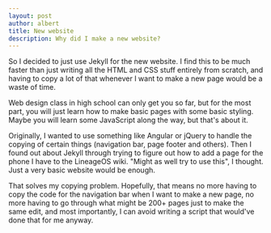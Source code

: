 ```yaml
---
layout: post
author: albert
title: New website
description: Why did I make a new website?
---
```

So I decided to just use Jekyll for the new website. I find this to be much faster than just writing all the HTML and CSS stuff entirely from scratch, and having to copy a lot of that whenever I want to make a new page would be a waste of time.

Web design class in high school can only get you so far, but for the most part, you will just learn how to make basic pages with some basic styling. Maybe you will learn some JavaScript along the way, but that's about it.

Originally, I wanted to use something like Angular or jQuery to handle the copying of certain things (navigation bar, page footer and others). Then I found out about Jekyll through trying to figure out how to add a page for the phone I have to the LineageOS wiki. "Might as well try to use this", I thought. Just a very basic website would be enough.

That solves my copying problem. Hopefully, that means no more having to copy the code for the navigation bar when I want to make a new page, no more having to go through what might be 200+ pages just to make the same edit, and most importantly, I can avoid writing a script that would've done that for me anyway.

